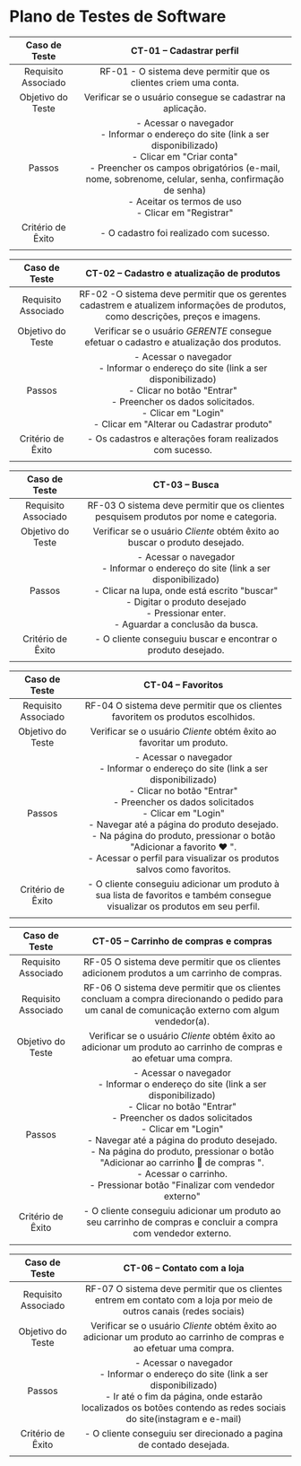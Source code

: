 # Plano de Testes de Software

<span style="color:red">
 
| **Caso de Teste** 	| **CT-01 – Cadastrar perfil** 	|
|:---:	|:---:	|
|	Requisito Associado 	| RF-01 - O sistema deve permitir que os clientes criem uma conta. |
| Objetivo do Teste 	| Verificar se o usuário consegue se cadastrar na aplicação. |
| Passos 	| - Acessar o navegador <br> - Informar o endereço do site (link a ser disponibilizado)<br> - Clicar em "Criar conta" <br> - Preencher os campos obrigatórios (e-mail, nome, sobrenome, celular, senha, confirmação de senha) <br> - Aceitar os termos de uso <br> - Clicar em "Registrar" |
|Critério de Êxito | - O cadastro foi realizado com sucesso. |
|  	|  	|

| **Caso de Teste** 	| **CT-02 – Cadastro e atualização de produtos**	|
|:---:	|:---:	|
|Requisito Associado | RF-02	-O sistema deve permitir que os gerentes cadastrem e atualizem informações de produtos, como descrições, preços e imagens. |
| Objetivo do Teste 	| Verificar se o usuário *GERENTE* consegue efetuar o cadastro e atualização dos produtos. |
| Passos 	| - Acessar o navegador <br> - Informar o endereço do site (link a ser disponibilizado)<br> - Clicar no botão "Entrar" <br> - Preencher os dados solicitados. <br> - Clicar em "Login" <br> - Clicar em "Alterar ou Cadastrar produto" |
|Critério de Êxito | - Os cadastros e alterações foram realizados com sucesso. |
|  	|  	|

| **Caso de Teste** 	| **CT-03 – Busca**	|
|:---:	|:---:	|
|Requisito Associado | RF-03 O sistema deve permitir que os clientes pesquisem produtos por nome e categoria. |
| Objetivo do Teste 	| Verificar se o usuário *Cliente* obtém êxito ao buscar o produto desejado. |
| Passos 	| - Acessar o navegador <br> - Informar o endereço do site (link a ser disponibilizado)<br> - Clicar na lupa, onde está escrito "buscar" <br> - Digitar o produto desejado <br> - Pressionar enter. <br> - Aguardar a conclusão da busca. |
|Critério de Êxito | - O cliente conseguiu buscar e encontrar o produto desejado. |
|  	|  	|

| **Caso de Teste** 	| **CT-04 – Favoritos**	|
|:---:	|:---:	|
|Requisito Associado | RF-04 O sistema deve permitir que os clientes favoritem os produtos escolhidos. |
| Objetivo do Teste 	| Verificar se o usuário *Cliente* obtém êxito ao favoritar um produto. |
| Passos 	| - Acessar o navegador <br> - Informar o endereço do site (link a ser disponibilizado)<br> - Clicar no botão "Entrar" <br> - Preencher os dados solicitados <br> - Clicar em "Login" <br> - Navegar até a página do produto desejado. <br> - Na página do produto, pressionar o botão "Adicionar a favorito ♥ ". <br> - Acessar o perfil para visualizar os produtos salvos como favoritos. |
|Critério de Êxito | - O cliente conseguiu adicionar um produto à sua lista de favoritos e também consegue visualizar os produtos em seu perfil. |
|  	|  	|

| **Caso de Teste** 	| **CT-05 – Carrinho de compras e compras**	|
|:---:	|:---:	|
|Requisito Associado | RF-05 O sistema deve permitir que os clientes adicionem produtos a um carrinho de compras. |
|Requisito Associado | RF-06 O sistema deve permitir que os clientes concluam a compra direcionando o pedido para um canal de comunicação externo com algum vendedor(a). |
| Objetivo do Teste 	| Verificar se o usuário *Cliente* obtém êxito ao adicionar um produto ao carrinho de compras e ao efetuar uma compra. |
| Passos 	| - Acessar o navegador <br> - Informar o endereço do site (link a ser disponibilizado)<br> - Clicar no botão "Entrar" <br> - Preencher os dados solicitados <br> - Clicar em "Login" <br> - Navegar até a página do produto desejado. <br> - Na página do produto, pressionar o botão "Adicionar ao carrinho 🛒 de compras ". <br> - Acessar o carrinho. <br> - Pressionar botão  "Finalizar com vendedor externo" <br>   |
|Critério de Êxito | - O cliente conseguiu adicionar um produto ao seu carrinho de compras e concluir a compra com vendedor externo. |
|  	|  	|

| **Caso de Teste** 	| **CT-06 – Contato com a loja**	|
|:---:	|:---:	|
|Requisito Associado | RF-07 O sistema deve permitir que os clientes entrem em contato com a loja por meio de outros canais (redes sociais) |
| Objetivo do Teste 	| Verificar se o usuário *Cliente* obtém êxito ao adicionar um produto ao carrinho de compras e ao efetuar uma compra. |
| Passos 	| - Acessar o navegador <br> - Informar o endereço do site (link a ser disponibilizado)<br> - Ir até o fim da página, onde estarão localizados os botões contendo as redes sociais do site(instagram e e-mail)  |
|Critério de Êxito | - O cliente conseguiu ser direcionado a pagina de contado desejada. |
|  	|  	|

